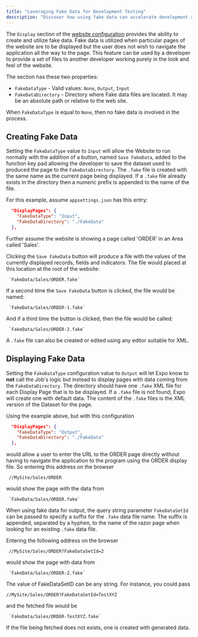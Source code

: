 ```yaml
---
title: "Leveraging Fake Data for Development Testing"
description: "Discover how using fake data can accelerate development and testing. This guide covers benefits, tools, and best practices for effective use."
---
```



The `Display` section of the [website configuration](configure-expo-website.html#displaypages) provides the ability to create and utilize fake data.  Fake data is utilized when particular pages of the website are to be displayed but the user does not wish to navigate the application all the way to the page.  This feature can be used by a developer to provide a set of files to another developer working purely in the look and feel of the website.

The section has these two properties:
 - `FakeDataType` - Valid values: `None`, `Output`, `Input`
 - `FakeDataDirectory` - Directory where Fake data files are located. It may be an absolute path or relative to the web site.

When `FakeDataType` is equal to `None`, then no fake data is involved in the process.

## Creating Fake Data
Setting the `FakeDataType` value to `Input` will allow the Website to run normally with the addition of a button, named `Save FakeData`, added to the function key pad allowing the developer to save the dataset used to produced the page to the `FakeDataDirectory`.  The `.fake` file is created with the same name as the current page being displayed. If a `.fake` file already exists in the directory then a numeric prefix is appended to the name of the file.


For this example, assume `appsettings.json` has this entry:
```json
  "DisplayPages": {
    "FakeDataType": "Input",
    "FakeDataDirectory": "./FakeData"
  },
  ```
Further assume the website is showing a page called 'ORDER' in an Area called 'Sales'. 

Clicking the `Save FakeData` button will produce a file with the values of the currently displayed records, fields and indicators. The file would placed at this location at the root of the website:

     `FakeData/Sales/ORDER.fake`

If a second time the `Save FakeData` button is clicked, the file would be named:

     `FakeData/Sales/ORDER-1.fake`

And if a third time the button is clicked, then the file would be called:
     
     `FakeData/Sales/ORDER-2.fake`

A `.fake` file can also be created or edited using any editor suitable for XML.

## Displaying Fake Data
Setting the `FakeDataType` configuration value to `Output` will let Expo know to **not** call the Job's logic but instead to display pages with data coming from the `FakeDataDirectory`.  The directory should have one `.fake` XML file for each Display Page that is to be displayed.  If a `.fake` file is not found, Expo will create one with default data. The content of the `.fake` files is the XML version of the Dataset for the page.

Using the example above, but with this configuration 
```json
  "DisplayPages": {
    "FakeDataType": "Output",
    "FakeDataDirectory": "./FakeData"
  },
  ```
would allow a user to enter the URL to the ORDER page directly without having to navigate the application to the program using the ORDER display file. So entering this address on the browser

     //MySite/Sales/ORDER

would show the page with the data from 

     `FakeData/Sales/ORDER.fake`

When using fake data for output, the query string parameter `FakeDataSetId` can be passed to specify a suffix for the `.fake` data file name. The suffix  is appended, separated by a hyphen, to the name of the razor page when looking for an existing `.fake` data file.

Entering the following address on the browser

     //MySite/Sales/ORDER?FakeDataSetId=2

would show the page with data from 

     `FakeData/Sales/ORDER-2.fake`

The value of FakeDataSetID can be any string.  For instance, you could pass 

    //MySite/Sales/ORDER?FakeDataSetId=TestXYZ

and the fetched file would be

     `FakeData/Sales/ORDER-TestXYZ.fake`

If the file being fetched does not exists, one is created with generated data.
